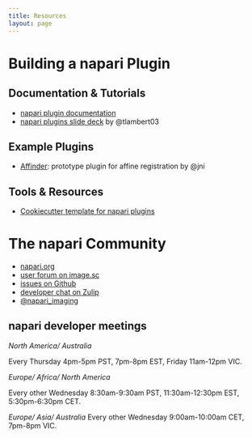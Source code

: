 ```yaml
---
title: Resources
layout: page
---
```


# Building a napari Plugin

## Documentation & Tutorials

- [napari plugin documentation](https://napari.org/docs/dev/plugins/index.html)
- [napari plugins slide deck](https://www.dropbox.com/s/fzqysx1gadn1azn/napari_plugins.pdf?dl=0) by @tlambert03

## Example Plugins

- [Affinder](https://github.com/jni/affinder): prototype plugin for affine registration by @jni

## Tools & Resources
- [Cookiecutter template for napari plugins](https://github.com/napari/cookiecutter-napari-plugin)

# The napari Community

- [napari.org](napari.org)
- [user forum on image.sc](https://forum.image.sc/tag/napari)
- [issues on Github](https://github.com/napari/napari/issues)
- [developer chat on Zulip](https://napari.zulipchat.com)
- [@napari_imaging](https://twitter.com/napari_imaging)

## napari developer meetings

*North America/ Australia*

Every Thursday 4pm-5pm PST, 7pm-8pm EST, Friday 11am-12pm VIC.

*Europe/ Africa/ North America*

Every other Wednesday 8:30am-9:30am PST, 11:30am-12:30pm EST,  5:30pm-6:30pm CET.

*Europe/ Asia/ Australia*
Every other Wednesday 9:00am-10:00am CET,  7pm-8pm VIC.

